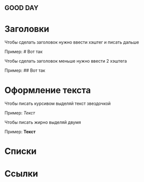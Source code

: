 ## GOOD DAY 

# Заголовки

Чтобы сделать заголовок нужно ввести хэштег и писать дальше

Пример: # Вот так

Чтобы сделать заголовок меньше нужно ввести 2 хэштега

Пример: ## Вот так


# Оформление текста

Чтобы писать курсивом выделяй текст звездочкой

Пример: *Текст*

Чтобы писать жирно выделяй двумя 

Пример: **Текст**

# Списки

# Ссылки

